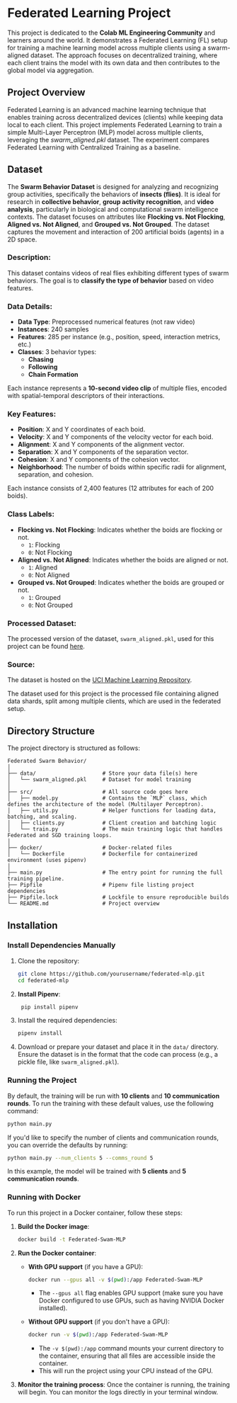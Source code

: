 # Federated Learning Project

This project is dedicated to the **Colab ML Engineering Community** and learners around the world. It demonstrates a Federated Learning (FL) setup for training a machine learning model across multiple clients using a swarm-aligned dataset. The approach focuses on decentralized training, where each client trains the model with its own data and then contributes to the global model via aggregation.

## Project Overview

Federated Learning is an advanced machine learning technique that enables training across decentralized devices (clients) while keeping data local to each client. This project implements Federated Learning to train a simple Multi-Layer Perceptron (MLP) model across multiple clients, leveraging the *swarm_aligned.pkl* dataset. The experiment compares Federated Learning with Centralized Training as a baseline.

## Dataset

The **Swarm Behavior Dataset** is designed for analyzing and recognizing group activities, specifically the behaviors of **insects (flies)**. It is ideal for research in **collective behavior**, **group activity recognition**, and **video analysis**, particularly in biological and computational swarm intelligence contexts. The dataset focuses on attributes like **Flocking vs. Not Flocking**, **Aligned vs. Not Aligned**, and **Grouped vs. Not Grouped**. The dataset captures the movement and interaction of 200 artificial boids (agents) in a 2D space.

### Description:
This dataset contains videos of real flies exhibiting different types of swarm behaviors. The goal is to **classify the type of behavior** based on video features.

### Data Details:

- **Data Type**: Preprocessed numerical features (not raw video)
- **Instances**: 240 samples
- **Features**: 285 per instance (e.g., position, speed, interaction metrics, etc.)
- **Classes**: 3 behavior types:
  - **Chasing**
  - **Following**
  - **Chain Formation**

Each instance represents a **10-second video clip** of multiple flies, encoded with spatial-temporal descriptors of their interactions.

### Key Features:
- **Position**: X and Y coordinates of each boid.
- **Velocity**: X and Y components of the velocity vector for each boid.
- **Alignment**: X and Y components of the alignment vector.
- **Separation**: X and Y components of the separation vector.
- **Cohesion**: X and Y components of the cohesion vector.
- **Neighborhood**: The number of boids within specific radii for alignment, separation, and cohesion.

Each instance consists of 2,400 features (12 attributes for each of 200 boids).

### Class Labels:
- **Flocking vs. Not Flocking**: Indicates whether the boids are flocking or not.
  - `1`: Flocking
  - `0`: Not Flocking
- **Aligned vs. Not Aligned**: Indicates whether the boids are aligned or not.
  - `1`: Aligned
  - `0`: Not Aligned
- **Grouped vs. Not Grouped**: Indicates whether the boids are grouped or not.
  - `1`: Grouped
  - `0`: Not Grouped

### Processed Dataset:
The processed version of the dataset, `swarm_aligned.pkl`, used for this project can be found [here](https://drive.google.com/file/d/1WgNCTtNlVq7yjZdti0Fe85ELcBRclIGT/view?usp=sharing).

### Source:
The dataset is hosted on the [UCI Machine Learning Repository](https://archive.ics.uci.edu/ml/datasets/Swarm+Behaviour).

The dataset used for this project is the processed file containing aligned data shards, split among multiple clients, which are used in the federated setup.

## Directory Structure

The project directory is structured as follows:

```
Federated Swarm Behavior/
│
├── data/                     # Store your data file(s) here
│   └── swarm_aligned.pkl     # Dataset for model training
│
├── src/                      # All source code goes here
│   ├── model.py              # Contains the `MLP` class, which defines the architecture of the model (Multilayer Perceptron).
│   ├── utils.py              # Helper functions for loading data, batching, and scaling.
│   ├── clients.py            # Client creation and batching logic
│   └── train.py              # The main training logic that handles Federated and SGD training loops.
│
├── docker/                   # Docker-related files
│   └── Dockerfile            # Dockerfile for containerized environment (uses pipenv)
│
├── main.py                   # The entry point for running the full training pipeline.
├── Pipfile                   # Pipenv file listing project dependencies
├── Pipfile.lock              # Lockfile to ensure reproducible builds
└── README.md                 # Project overview
```

## Installation

### Install Dependencies Manually

1. Clone the repository:
   ```bash
   git clone https://github.com/yourusername/federated-mlp.git
   cd federated-mlp
   ```

2. **Install Pipenv**:
     ```bash
      pip install pipenv
     ```

3. Install the required dependencies:
     ```bash
     pipenv install
     ```

4. Download or prepare your dataset and place it in the `data/` directory. Ensure the dataset is in the format that the code can process (e.g., a pickle file, like `swarm_aligned.pkl`).

### Running the Project

By default, the training will be run with **10 clients** and **10 communication rounds**. To run the training with these default values, use the following command:

```bash
python main.py
```

If you'd like to specify the number of clients and communication rounds, you can override the defaults by running:

```bash
python main.py --num_clients 5 --comms_round 5
```

In this example, the model will be trained with **5 clients** and **5 communication rounds**.

### Running with Docker

To run this project in a Docker container, follow these steps:

1. **Build the Docker image**:
   ```bash
   docker build -t Federated-Swam-MLP
   ```

2. **Run the Docker container**:

   - **With GPU support** (if you have a GPU):
     ```bash
     docker run --gpus all -v $(pwd):/app Federated-Swam-MLP
     ```
     - The `--gpus all` flag enables GPU support (make sure you have Docker configured to use GPUs, such as having NVIDIA Docker installed).

   - **Without GPU support** (if you don't have a GPU):
     ```bash
     docker run -v $(pwd):/app Federated-Swam-MLP
     ```
     - The `-v $(pwd):/app` command mounts your current directory to the container, ensuring that all files are accessible inside the container.
     - This will run the project using your CPU instead of the GPU.

3. **Monitor the training process**: Once the container is running, the training will begin. You can monitor the logs directly in your terminal window.